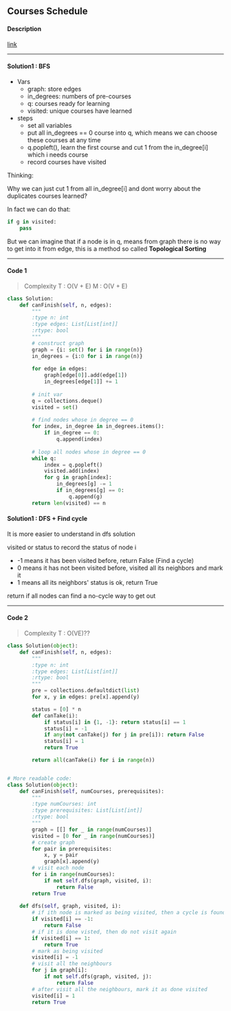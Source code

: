 ## Courses Schedule

#### Description

[link](https://leetcode.com/problems/course-schedule/)

---

#### Solution1 : BFS

- Vars
  - graph: store edges
  - in_degrees: numbers of pre-courses
  - q: courses ready for learning
  - visited: unique courses have learned
- steps
  - set all variables
  - put all in_degrees == 0 course into q, which means we can choose these courses at any time
  - q.popleft(), learn the first course and cut 1 from the in_degree[i] which i needs course
  - record courses have visited

Thinking:

Why we can just cut 1 from all in_degree[i] and dont worry about the duplicates courses learned?

In fact we can do that:

```python
if g in visited:
    pass
```

But we can imagine that if a node is in q, means from graph there is no way to get into it from edge, this is a method so called **Topological Sorting**

---

#### Code 1

> Complexity  T : O(V + E)   M : O(V + E)

```python
class Solution:
    def canFinish(self, n, edges):
        """
        :type n: int
        :type edges: List[List[int]]
        :rtype: bool
        """
        # construct graph
        graph = {i: set() for i in range(n)}
        in_degrees = {i:0 for i in range(n)}
        
        for edge in edges:
            graph[edge[0]].add(edge[1])
            in_degrees[edge[1]] += 1
        
        # init var 
        q = collections.deque()
        visited = set()
        
        # find nodes whose in degree == 0
        for index, in_degree in in_degrees.items():
            if in_degree == 0:
                q.append(index)
                
        # loop all nodes whose in degree == 0
        while q:
            index = q.popleft()
            visited.add(index)
            for g in graph[index]:
                in_degrees[g] -= 1
                if in_degrees[g] == 0:
                    q.append(g)
        return len(visited) == n
```

#### Solution1 : DFS + Find cycle

It is more easier to understand in dfs solution

visited or status to record the status of node i

- -1 means it has been visited before, return False (Find a cycle)
- 0 means it has not been visited before, visited all its neighbors and mark it
- 1 means all its neighbors' status is ok, return True

return if all nodes can find a no-cycle way to get out

---

#### Code 2

> Complexity  T : O(VE)??

```python
class Solution(object):
    def canFinish(self, n, edges):
        """
        :type n: int
        :type edges: List[List[int]]
        :rtype: bool
        """
        pre = collections.defaultdict(list)
        for x, y in edges: pre[x].append(y)

        status = [0] * n
        def canTake(i):
            if status[i] in {1, -1}: return status[i] == 1
            status[i] = -1
            if any(not canTake(j) for j in pre[i]): return False
            status[i] = 1
            return True

        return all(canTake(i) for i in range(n))


# More readable code:
class Solution(object):
    def canFinish(self, numCourses, prerequisites):
        """
        :type numCourses: int
        :type prerequisites: List[List[int]]
        :rtype: bool
        """
        graph = [[] for _ in range(numCourses)]
        visited = [0 for _ in range(numCourses)]
        # create graph
        for pair in prerequisites:
            x, y = pair
            graph[x].append(y)
        # visit each node
        for i in range(numCourses):
            if not self.dfs(graph, visited, i):
                return False
        return True
    
    def dfs(self, graph, visited, i):
        # if ith node is marked as being visited, then a cycle is found
        if visited[i] == -1:
            return False
        # if it is done visted, then do not visit again
        if visited[i] == 1:
            return True
        # mark as being visited
        visited[i] = -1
        # visit all the neighbours
        for j in graph[i]:
            if not self.dfs(graph, visited, j):
                return False
        # after visit all the neighbours, mark it as done visited
        visited[i] = 1
        return True
```